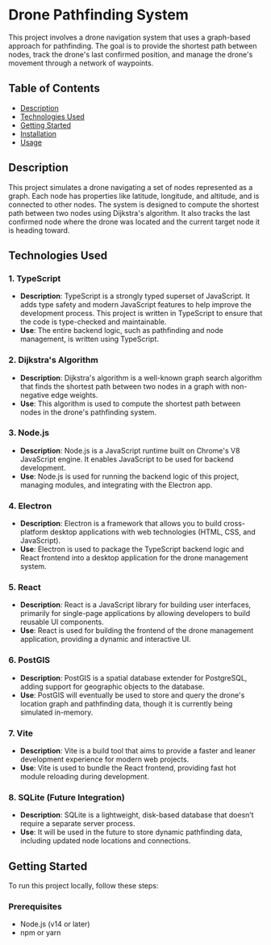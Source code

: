 # Drone Pathfinding System

This project involves a drone navigation system that uses a graph-based approach for pathfinding. The goal is to provide the shortest path between nodes, track the drone's last confirmed position, and manage the drone's movement through a network of waypoints.

## Table of Contents

- [Description](#description)
- [Technologies Used](#technologies-used)
- [Getting Started](#getting-started)
- [Installation](#installation)
- [Usage](#usage)

## Description

This project simulates a drone navigating a set of nodes represented as a graph. Each node has properties like latitude, longitude, and altitude, and is connected to other nodes. The system is designed to compute the shortest path between two nodes using Dijkstra's algorithm. It also tracks the last confirmed node where the drone was located and the current target node it is heading toward.

## Technologies Used

### 1. **TypeScript**
   - **Description**: TypeScript is a strongly typed superset of JavaScript. It adds type safety and modern JavaScript features to help improve the development process. This project is written in TypeScript to ensure that the code is type-checked and maintainable.
   - **Use**: The entire backend logic, such as pathfinding and node management, is written using TypeScript.

### 2. **Dijkstra's Algorithm**
   - **Description**: Dijkstra's algorithm is a well-known graph search algorithm that finds the shortest path between two nodes in a graph with non-negative edge weights.
   - **Use**: This algorithm is used to compute the shortest path between nodes in the drone's pathfinding system.

### 3. **Node.js**
   - **Description**: Node.js is a JavaScript runtime built on Chrome's V8 JavaScript engine. It enables JavaScript to be used for backend development.
   - **Use**: Node.js is used for running the backend logic of this project, managing modules, and integrating with the Electron app.

### 4. **Electron**
   - **Description**: Electron is a framework that allows you to build cross-platform desktop applications with web technologies (HTML, CSS, and JavaScript).
   - **Use**: Electron is used to package the TypeScript backend logic and React frontend into a desktop application for the drone management system.

### 5. **React**
   - **Description**: React is a JavaScript library for building user interfaces, primarily for single-page applications by allowing developers to build reusable UI components.
   - **Use**: React is used for building the frontend of the drone management application, providing a dynamic and interactive UI.

### 6. **PostGIS**
   - **Description**: PostGIS is a spatial database extender for PostgreSQL, adding support for geographic objects to the database.
   - **Use**: PostGIS will eventually be used to store and query the drone's location graph and pathfinding data, though it is currently being simulated in-memory.

### 7. **Vite**
   - **Description**: Vite is a build tool that aims to provide a faster and leaner development experience for modern web projects.
   - **Use**: Vite is used to bundle the React frontend, providing fast hot module reloading during development.

### 8. **SQLite (Future Integration)**
   - **Description**: SQLite is a lightweight, disk-based database that doesn’t require a separate server process.
   - **Use**: It will be used in the future to store dynamic pathfinding data, including updated node locations and connections.

## Getting Started

To run this project locally, follow these steps:

### Prerequisites

- Node.js (v14 or later)
- npm or yarn
